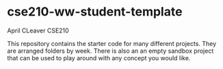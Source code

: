 # cse210-ww-student-template
April CLeaver CSE210

This repository contains the starter code for many different projects. They are arranged folders by week. There is also an an empty sandbox project that can be used to play around with any concept you would like.
